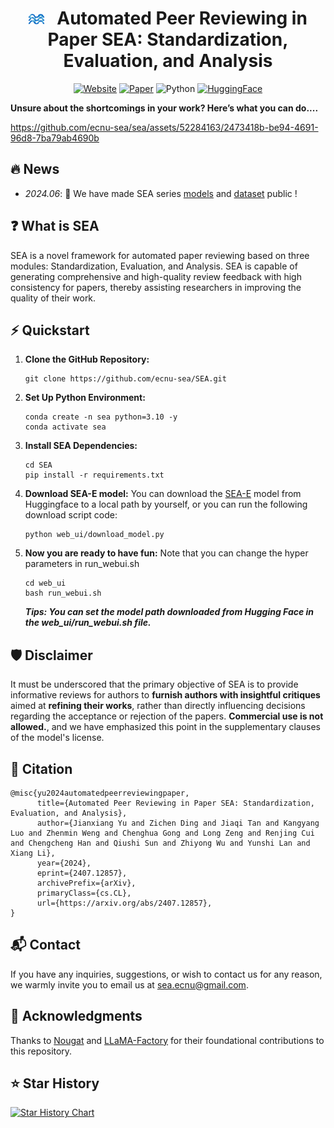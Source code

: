 <div align="center">

# <img src="assets/logo.png" alt="SEA" width="5%"> &nbsp; Automated Peer Reviewing in Paper SEA: Standardization, Evaluation, and Analysis

[![Website](https://img.shields.io/website?url=https://ecnu-sea.github.io/)](https://ecnu-sea.github.io/)
[![Paper](https://img.shields.io/badge/paper--blue)](https://arxiv.org/pdf/2407.12857)
![Python](https://img.shields.io/badge/python-3.10-blue)
[![HuggingFace](https://img.shields.io/badge/🤗-HuggingFace-orange)](https://huggingface.co/ECNU-SEA)

</div>

**Unsure about the shortcomings in your work? Here’s what you can do....**

https://github.com/ecnu-sea/sea/assets/52284163/2473418b-be94-4691-96d8-7ba79ab4690b

## 🔥 News
- *2024.06*: 🎉 We have made SEA series [models](https://huggingface.co/ECNU-SEA) and [dataset](https://huggingface.co/datasets/ECNU-SEA/SEA_data) public !

## ❓ What is SEA 

SEA is a novel framework for automated paper reviewing based on three modules: Standardization, Evaluation, and Analysis. SEA is capable of generating comprehensive and high-quality review feedback with high consistency for papers, thereby assisting researchers in improving the quality of their work.

## ⚡️ Quickstart
1. **Clone the GitHub Repository:** 

   ```shell
   git clone https://github.com/ecnu-sea/SEA.git
   ```

2. **Set Up Python Environment:** 

   ```shell
   conda create -n sea python=3.10 -y
   conda activate sea
   ```

3. **Install SEA Dependencies:** 
   ```shell
   cd SEA
   pip install -r requirements.txt
   ```
   
4. **Download SEA-E model:**
   You can download the [SEA-E](https://huggingface.co/ECNU-SEA/SEA-E) model from Huggingface to a local path by yourself, or you can run the following download script code:
   ```shell
   python web_ui/download_model.py
   ```

6. **Now you are ready to have fun:** Note that you can change the hyper parameters in run_webui.sh
   ```shell
   cd web_ui
   bash run_webui.sh
   ```
   **_Tips: You can set the model path downloaded from Hugging Face in the web_ui/run_webui.sh file._**
   

## 🛡 Disclaimer

It must be underscored that the primary objective of SEA is to provide informative reviews for authors to **furnish authors with insightful critiques** aimed at **refining their works**, rather than directly influencing decisions regarding the acceptance or rejection of the papers. **Commercial use is not allowed.**, and we have emphasized this point in the supplementary clauses of the model's license.


## 🔎 Citation

```
@misc{yu2024automatedpeerreviewingpaper,
      title={Automated Peer Reviewing in Paper SEA: Standardization, Evaluation, and Analysis}, 
      author={Jianxiang Yu and Zichen Ding and Jiaqi Tan and Kangyang Luo and Zhenmin Weng and Chenghua Gong and Long Zeng and Renjing Cui and Chengcheng Han and Qiushi Sun and Zhiyong Wu and Yunshi Lan and Xiang Li},
      year={2024},
      eprint={2407.12857},
      archivePrefix={arXiv},
      primaryClass={cs.CL},
      url={https://arxiv.org/abs/2407.12857}, 
}
```


## 📬 Contact

If you have any inquiries, suggestions, or wish to contact us for any reason, we warmly invite you to email us at sea.ecnu@gmail.com.

## 💐 Acknowledgments
Thanks to [Nougat](https://github.com/facebookresearch/nougat) and [LLaMA-Factory](https://github.com/hiyouga/LLaMA-Factory/tree/main) for their foundational contributions to this repository.

## ⭐ Star History

[![Star History Chart](https://api.star-history.com/svg?repos=ecnu-sea/sea&type=Date)](https://star-history.com/#ecnu-sea/sea&Date)
